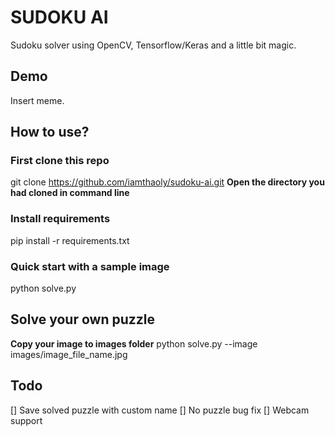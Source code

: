 # SUDOKU AI
Sudoku solver using OpenCV, Tensorflow/Keras and a little bit magic.

## Demo
Insert meme.

## How to use?
### First clone this repo
git clone https://github.com/iamthaoly/sudoku-ai.git
**Open the directory you had cloned in command line** 

### Install requirements
pip install -r requirements.txt

### Quick start with a sample image
python solve.py

## Solve your own puzzle
**Copy your image to images folder**
python solve.py --image images/image_file_name.jpg

## Todo
[] Save solved puzzle with custom name
[] No puzzle bug fix
[] Webcam support